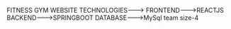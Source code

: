 FITNESS GYM WEBSITE
TECHNOLOGIES--->
FRONTEND--->REACTJS
BACKEND--->SPRINGBOOT
DATABASE--->MySql
team size-4
